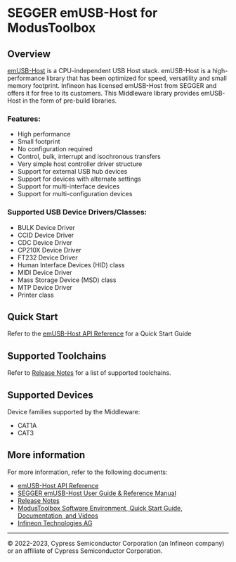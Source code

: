 # SEGGER emUSB-Host for ModusToolbox

## Overview

[emUSB-Host](https://www.segger.com/products/connectivity/emusb-host/) is a CPU-independent USB Host stack. emUSB-Host is a high-performance library that has been optimized for speed, versatility and small memory footprint. Infineon has licensed emUSB-Host from SEGGER and offers it for free to its customers. This Middleware library provides emUSB-Host in the form of pre-build libraries.

### Features:

* High performance
* Small footprint
* No configuration required
* Control, bulk, interrupt and isochronous transfers
* Very simple host controller driver structure
* Support for external USB hub devices
* Support for devices with alternate settings
* Support for multi-interface devices
* Support for multi-configuration devices

### Supported USB Device Drivers/Classes:

* BULK Device Driver
* CCID Device Driver
* CDC Device Driver
* CP210X Device Driver
* FT232 Device Driver
* Human Interface Devices (HID) class
* MIDI Device Driver
* Mass Storage Device (MSD) class
* MTP Device Driver
* Printer class

## Quick Start

Refer to the [emUSB-Host API Reference](https://infineon.github.io/emusb-host/html/index.html) for a Quick Start Guide

## Supported Toolchains

Refer to [Release Notes](./RELEASE.md) for a list of supported toolchains.

## Supported Devices

Device families supported by the Middleware:
* CAT1A
* CAT3

## More information

For more information, refer to the following documents:
* [emUSB-Host API Reference](https://infineon.github.io/emusb-host/html/index.html)
* [SEGGER emUSB-Host User Guide & Reference Manual](./docs/UM10001_emUSBH.pdf)
* [Release Notes](./RELEASE.md)
* [ModusToolbox Software Environment, Quick Start Guide, Documentation, and Videos](https://www.infineon.com/cms/en/design-support/tools/sdk/modustoolbox-software/)
* [Infineon Technologies AG](https://www.infineon.com)

---
© 2022-2023, Cypress Semiconductor Corporation (an Infineon company) or an affiliate of Cypress Semiconductor Corporation.
